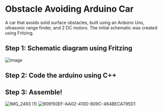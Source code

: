 # Obstacle Avoiding Arduino Car
A car that avoids solid surface obstacles, built using an Arduino Uno, ultrasonic range finder, and 2 DC motors. The initial schematic was created using Fritzing. 

## Step 1: Schematic diagram using Fritzing
![image](https://user-images.githubusercontent.com/70120613/126428280-ca328923-1f54-4fee-8ad5-804bbca5065e.png)

## Step 2: Code the arduino using C++

## Step 3: Assemble! 
![IMG_2493 (1)](https://user-images.githubusercontent.com/70120613/127758641-cd49ec67-7c0d-47bb-880b-60878e431e2e.PNG)
![909150EF-AA02-410D-809C-464BECA795D1](https://user-images.githubusercontent.com/70120613/127758644-98fc3131-7749-4906-93f1-10b80a0da775.JPG)
